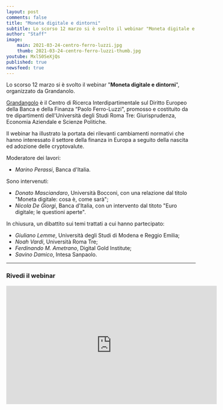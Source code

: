 ```yaml
---
layout: post
comments: false
title: "Moneta digitale e dintorni"
subtitle: Lo scorso 12 marzo si è svolto il webinar "Moneta digitale e dintorni", organizzato da Grandanolo, il Centro di Ricerca Interdipartimentale sul Diritto Europeo della Banca e della Finanza “Paolo Ferro-Luzzi", che ha illustrato la portata dei rilevanti cambiamenti normativi che hanno interessato il settore della finanza in Europa a seguito della nascita ed adozione delle cryptovalute. 
author: "Staff"
image:
    main: 2021-03-24-centro-ferro-luzzi.jpg
    thumb: 2021-03-24-centro-ferro-luzzi-thumb.jpg
youtube: MxlS0SeXjQs
published: true
newsfeed: true
---
```


Lo scorso 12 marzo si è svolto il webinar "**Moneta digitale e dintorni**", organizzato da Grandanolo.

[Grandangolo](https://www.uniroma3.it/ateneo/centri/centri-di-ricerca-interdipartimentali/centro-di-ricerca-interdipartimentale-sul-diritto-europeo-della-banca-e-della-finanza-paolo-ferro-luzzi/) è il Centro di Ricerca Interdipartimentale sul Diritto Europeo della Banca e della Finanza “Paolo Ferro-Luzzi", promosso e costituito da tre dipartimenti dell'Università degli Studi Roma Tre: Giurisprudenza, Economia Aziendale e Scienze Politiche.

Il webinar ha illustrato la portata dei rilevanti cambiamenti normativi che hanno interessato il settore della finanza in Europa a seguito della nascita ed adozione delle cryptovalute. 

Moderatore dei lavori:
- _Marino Perassi_, Banca d'Italia.

Sono intervenuti: 
- _Donato Masciandaro_, Università Bocconi, con una relazione dal titolo 
"Moneta digitale: cosa è, come sarà";
- _Nicola De Giorgi_, Banca d'Italia, con un intervento dal titoto "Euro digitale; le questioni aperte".

In chiusura, un dibattito sui temi trattati a cui hanno partecipato:
- _Giuliano Lemme_, Università degli Studi di Modena e Reggio Emilia;
- _Noah Vardi_, Università Roma Tre;
- _Ferdinando M. Ametrano_, Digital Gold Institute;
- _Savino Damico_, Intesa Sanpaolo.

---

### Rivedi il webinar

<div class='embed-container'>
    <iframe width="560" height="315" 
    src="https://www.youtube.com/embed/MxlS0SeXjQs" 
    frameborder="0" allow="accelerometer; autoplay; clipboard-write; encrypted-media; gyroscope; picture-in-picture"
    allowfullscreen>
    </iframe>
</div>
